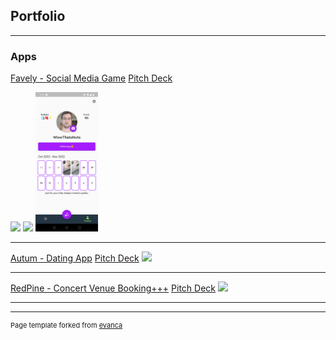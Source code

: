 ## Portfolio

---

### Apps
[Favely - Social Media Game](/sample_page)
[Pitch Deck](/pdf/sample_presentation.pdf)
<p float="left">
  <img src="/images/favely_landing.png" width="100" />
  <img src="/images/favely_video.png" width="100" /> 
  <img src="/images/favely_profile.png" width="100" />
</p>

---
[Autum - Dating App](/sample_page)
[Pitch Deck](/pdf/sample_presentation.pdf)
<img src="images/dummy_thumbnail.jpg?raw=true"/>

---
[RedPine - Concert Venue Booking+++](/sample_page)
[Pitch Deck](/pdf/sample_presentation.pdf)
<img src="images/dummy_thumbnail.jpg?raw=true"/>

---



---
<p style="font-size:11px">Page template forked from <a href="https://github.com/evanca/quick-portfolio">evanca</a></p>
<!-- Remove above link if you don't want to attibute -->
